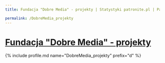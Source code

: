```yaml
---
title: Fundacja "Dobre Media" - projekty | Statystyki patronite.pl | Patromierz

permalink: /DobreMedia_projekty
---
```


# [Fundacja "Dobre Media" - projekty](https://patronite.pl/DobreMedia_projekty)

{% include profile.md name="DobreMedia_projekty" prefix="d" %}
